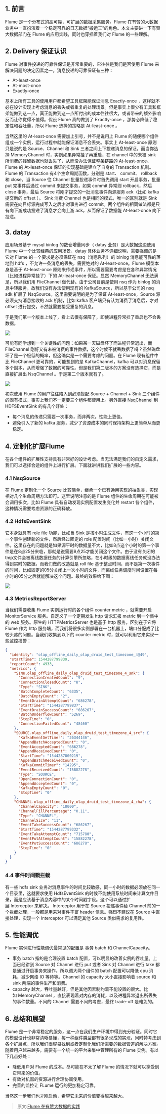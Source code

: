 ## 1. 前言

Flume 是一个分布式的高可靠，可扩展的数据采集服务。Flume 在有赞的大数据业务中一直扮演着一个稳定可靠的日志数据“搬运工”的角色。本文主要讲一下有赞大数据部门在 Flume 的应用实践，同时也穿插着我们对 Flume 的一些理解。

## 2. Delivery 保证认识

Flume 对事件投递的可靠性保证是非常重要的，它往往是我们是否使用 Flume 来解决问题的决定因素之一。消息投递的可靠保证有三种：
- At-least-once
- At-most-once
- Exactly-once

基本上所有工具的使用用户都希望工具框架能保证消息 Exactly-once ，这样就不必在设计实现上考虑消息的丢失或者重复的处理场景。但是事实上很少有工具和框架能做到这一点，真正能做到这一点所付出的成本往往很大，或者带来的额外影响反而让你觉得不值得。假设 Flume 真的做到了 Exactly-once ，那势必降低了稳定性和吞吐量，所以 Flume 选择的策略是 At-least-once 。

当然这里的 At-least-once 需要加上引号，并不是说用上 Flume 的随便哪个组件组成一个实例，运行过程中就能保证消息不会丢失。事实上 At-least-once 原则只是说的是 Source、Channel 和 Sink 三者之间上下投递消息的保证。而当你选择 MemoryChannel 时，实例如果异常挂了再重启，在 channel 中的未被 sink 所消费的残留数据也就丢失了，从而没办法保证整条链路的 At-least-once。Flume 的 At-least-once 保证的实现基础是建立了自身的 Transaction 机制。Flume 的 Transaction 有4个生命周期函数，分别是 start、 commit、 rollback 和 close。当 Source 往 Channel 批量投递事件时首先调用 start 开启事务，批量 put 完事件后通过 commit 来提交事务，如果 commit 异常则 rollback，然后 close 事务，最后 Source 将刚才提交的一批消息事件向源服务 ack（比如 kafka 提交新的 offset ）。 Sink 消费 Channel 也是相同的模式，唯一的区别就是 Sink 需要在向目标源完成写入之后才对事务进行 commit。两个组件的相同做法都是只有向下游成功投递了消息才会向上游 ack，从而保证了数据能 At-least-once 向下投递。

## 3. datay

应用场景基于 mysql binlog 的数仓增量同步（ datay 业务）是大数据这边使用 Flume 中一个比较经典的应用场景，datay 具体业务不详细说明，需要强调的是它对 Flume 的一个要求是必须保证在 nsq（消息队列）的 binlog 消息能可靠的落地到 hdfs ，不允许一条消息的丢失，需要绝对的 At-least-once。Flume 模型本身是基于 At-least-once 原则来传递事件，所以需要需要考虑是在各种异常情况（比如进程异常挂了）下的 At-least-once 保证。显然 MemoryChannel 无法满足，所以我们用 FlieChannel 做代替。由于公司目前是使用 nsq 作为 binlog 的消息中转服务，故我们没有办法使用现有的 KafkaSource，所以基于公司的 nsq sdk 扩展了 NsqSource。这里需要说明的是为了保证 At-least-once，Source 源必须支持消息接收的 ack 机制，比如 kafka 客户端只有认为消费了消息后，才对 offset 进行提交，不然就需要接受重复的消息。

于是我们第一个版本上线了，看上去很有保障了，即使进程异常挂了重启也不会丢数据。

![](img-flume-youzan-practice-1.png)

可能有同学想到一个关键性的问题：如果某一天磁盘坏了而进程异常退出，而 FileChannel 刚好又有未被消费的事件数据，这个时候不就丢数据了吗？虽然磁盘坏了是一个极低的概率，但这确实是一个需要考虑的问题。在 Flume 现有组件中比 FlieChannel 更可靠的，可能想到的是 KafkaChannel，kafka 可以对消息保留多个副本，从而增强了数据的可靠性。但是我们第二版本的方案没有选择它，而是直接扩展出 NsqChannel 。于是第二个版本就有了。

![](img-flume-youzan-practice-2.png)

初次使用 Flume 的用户往往陷入到必须搭配 Source + Channel + Sink 三个组件的固有模式，事实上我们不一定要三个组件都使用上。另外直接 NsqChannel 到 HDFSEventSink 的有几个好处：
- 每个消息的传递只需要一次事务，而非两次，性能上更佳。
- 避免引入了新的 kafka 服务，减少了资源成本的同时保持架构上更简单从而更稳定。

## 4. 定制化扩展Flume

在各个组件的扩展性支持具有非常好的设计考虑。当无法满足我们的自定义需求，我们可以选择合适的组件上进行扩展。下面就讲讲我们扩展的一些内容。

### 4.1 NsqSource

在 Flume 定制化一个 Source 比较简单，继承一个已有通用实现的抽象类，实现相对几个生命周期方法即可。这里说明注意的是 Flume 组件的生命周期在可能被会调用多次，比如 Flume 具有自动发现实例配置发生变化并 restart 各个组件，这种情况需要考虑资源的正确释放。

### 4.2 HdfsEventSink

它本身就具有 role file 功能，比如当 Sink 是按小时生成文件，有这一个小时的第一个事件创建新的文件，然后经过固定的 role 配置时间（比如一小时）关闭文件。这里存在的问题就是如果源平时的数据量不大，比如8点这个小时的第一个事件是在8点25分来临，那就是说需要9点25才能关闭这个文件。由于没有关闭的tmp文件会被离线数据任务的计算引擎所忽略，在小时级的数据离线任务就没办法得到实时的数据。而我们做的改造就是 roll file 基于整点时间，而不是第一次事件的时间，比如固定的05分关闭上一次小时的文件，而离线任务调度时间设置在每小时的05分之后就能解决这个问题。最终的效果给下图： 

![](img-flume-youzan-practice-3.png)

### 4.3 MetricsReportServer

当我们需要收集 Flume 实例运行时的各个组件 counter metric ，就需要开启 MonitorService 服务。自定义了一个定期发生 http 请求汇报 metric 到一个集中的 web 服务。原生的 HTTPMetricsServer 也是基于 http 服务，区别在于它将 Flume 作为 http 服务端，而我们将很多实例部署在一台机器上，端口分配成了比较头疼的问题。当我们收集到以下的 counter metric 时，就可以利用它来实现一些监控报警：
```json
{
  "identity": "olap_offline_daily_olap_druid_test_timezone_4@49",
  "startTime": 1544287799839,
  "reportCount": 4933,
  "metrics": {
    "SINK.olap_offline_daily_olap_druid_test_timezone_4_snk": {
      "ConnectionCreatedCount": "9",
      "ConnectionClosedCount": "8",
      "Type": "SINK",
      "BatchCompleteCount": "6335",
      "BatchEmptyCount": "2",
      "EventDrainAttemptCount": "686278",
      "StartTime": "1544287799837",
      "EventDrainSuccessCount": "686267",
      "BatchUnderflowCount": "5269",
      "StopTime": "0",
      "ConnectionFailedCount": "48460"
    },
    "SOURCE.olap_offline_daily_olap_druid_test_timezone_4_src": {
      "KafkaEventGetTimer": "26344146",
      "AppendBatchAcceptedCount": "0",
      "EventAcceptedCount": "686278",
      "AppendReceivedCount": "0",
      "StartTime": "1544287800219",
      "AppendBatchReceivedCount": "0",
      "KafkaCommitTimer": "14295",
      "EventReceivedCount": "15882278",
      "Type": "SOURCE",
      "OpenConnectionCount": "0",
      "AppendAcceptedCount": "0",
      "KafkaEmptyCount": "0",
      "StopTime": "0"
    },
    "CHANNEL.olap_offline_daily_olap_druid_test_timezone_4_cha": {
      "ChannelCapacity": "10000",
      "ChannelFillPercentage": "0.11",
      "Type": "CHANNEL",
      "ChannelSize": "11",
      "EventTakeSuccessCount": "686267",
      "StartTime": "1544287799332",
      "EventTakeAttemptCount": "715780",
      "EventPutAttemptCount": "15882278",
      "EventPutSuccessCount": "686278",
      "StopTime": "0"
    }
  }
}
```
### 4.4 事件时间戳拦截

有一些 hdfs sink 业务对消息事件的时间比较敏感，同一小时的数据必须放在同一个目录里，这就要求使用 HdfsEventSink 的时候不能使用系统时间来计算文件目录，而是应该基于消息内容中的某个时间戳字段。这个可以通过扩展 Interceptor 来解决。 Interceptor 用于在 Source 投递事件给 Channel 前的一个拦截处理，一般都是用来对事件丰富 header 信息。强烈不建议在 Source 中直接处理，实现一个 Interceptor 可以满足其他 Source 类似需求的复用性。

## 5. 性能调优

Flume 实例进行性能调优最常见的配置是 事务 batch 和 ChannelCapacity。
- 事务 batch 指的是合理设置 batch 配置，可以明显的改善实例的吞吐量。上面已经讲到 Source 对 Channel 进行 put 或者 Sink 对 Channel 进行 take 都是通过开启事务来操作，所以调大两个组件的 batch 配置可以降低 cpu 消耗，减少网络 IO 等待等。Channel 的 capacity 大小直接影响着 source 和 sink 两端的事件生产和消费。
- capacity 越大，吞吐量越好，但是其他因素制约着不能设置的很大。比如 MemoryChannel ，直接表现着对内存的消耗，以及进程异常退出所丢失的事件数量。不同的 Channel 需要不同的考虑，最终 trade-off 是难免的。

## 6. 总结和展望

Flume 是一个非常稳定的服务，这一点在我们生产环境中得到充分验证。同时它的模型设计也非常清晰易懂，每一种组件类型都有很多现成的实现，同时特考虑到各个扩展点，所以我们很容易找到或者定制化我们所需要的数据管道的解决方案。随着用户越来越多，需要有一个统一的平台来集中管理所有的 Flume 实例。有以下几点好处：
- 降低用户对 Flume 的成本。尽可能在不太了解 Flume 的情况下就可以享受到它带来的价值。
- 有效对机器的资源进行合理协调使用。
- 完善的监控让 FLume 运行的更加稳定可靠。

当然这一步我们也才刚启动，希望它未来的价值变得越来越大。


> 原文:[Flume 在有赞大数据的实践](https://mp.weixin.qq.com/s/gd0KMAt7z0WbrJL0RkMEtA)
